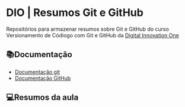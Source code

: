 
# DIO | Resumos Git e GitHub

Repositórios para armazenar resumos sobre Git e GitHub do curso Versionamento de Códiogo com Git e GitHub da
[Digital Innovation One](https://web.dio.me/home)

## 📚Documentação
- [Documentação git]() 
- [Documentação GitHub]()

## 💻Resumos da aula
